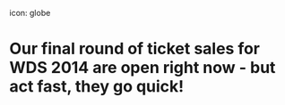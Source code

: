 icon: globe

# Our final round of ticket sales for WDS 2014 are open right now - but act fast, they go quick!

<a href="http://wds2014.eventbrite.com" target="_blank" class="register-banner"></a>
